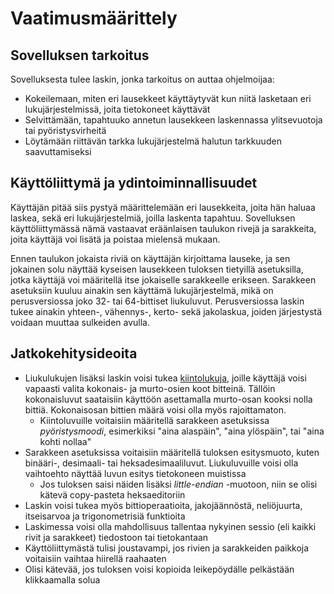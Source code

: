 # Vaatimusmäärittely

## Sovelluksen tarkoitus
Sovelluksesta tulee laskin, jonka tarkoitus on auttaa ohjelmoijaa:
* Kokeilemaan, miten eri lausekkeet käyttäytyvät kun niitä lasketaan eri lukujärjestelmissä, joita tietokoneet käyttävät
* Selvittämään, tapahtuuko annetun lausekkeen laskennassa ylitsevuotoja tai pyöristysvirheitä
* Löytämään riittävän tarkka lukujärjestelmä halutun tarkkuuden saavuttamiseksi

## Käyttöliittymä ja ydintoiminnallisuudet

Käyttäjän pitää siis pystyä määrittelemään eri lausekkeita, joita hän haluaa laskea, sekä eri lukujärjestelmiä, joilla laskenta tapahtuu. Sovelluksen käyttöliittymässä nämä vastaavat eräänlaisen taulukon rivejä ja sarakkeita, joita käyttäjä voi lisätä ja poistaa mielensä mukaan.

Ennen taulukon jokaista riviä on käyttäjän kirjoittama lauseke, ja sen jokainen solu näyttää kyseisen lausekkeen tuloksen tietyillä asetuksilla, jotka käyttäjä voi määritellä itse jokaiselle sarakkeelle erikseen. Sarakkeen asetuksiin kuuluu ainakin sen käyttämä lukujärjestelmä, mikä on perusversiossa joko 32- tai 64-bittiset liukuluvut. Perusversiossa laskin tukee ainakin yhteen-, vähennys-, kerto- sekä jakolaskua, joiden järjestystä voidaan muuttaa sulkeiden avulla.

## Jatkokehitysideoita

* Liukulukujen lisäksi laskin voisi tukea [kiintolukuja](https://en.wikipedia.org/wiki/Fixed-point_arithmetic), joille käyttäjä voisi vapaasti valita kokonais- ja murto-osien koot bitteinä. Tällöin kokonaisluvut saataisiin käyttöön asettamalla murto-osan kooksi nolla bittiä. Kokonaisosan bittien määrä voisi olla myös rajoittamaton.
    * Kiintoluvuille voitaisiin määritellä sarakkeen asetuksissa *pyöristysmoodi*, esimerkiksi "aina alaspäin", "aina ylöspäin", tai "aina kohti nollaa"
* Sarakkeen asetuksissa voitaisiin määritellä tuloksen esitysmuoto, kuten binääri-, desimaali- tai heksadesimaaliluvut. Liukuluvuille voisi olla vaihtoehto näyttää luvun esitys tietokoneen muistissa
  * Jos tuloksen saisi näiden lisäksi *little-endian* -muotoon, niin se olisi kätevä copy-pasteta heksaeditoriin
* Laskin voisi tukea myös bittioperaatioita, jakojäännöstä, neliöjuurta, itseisarvoa ja trigonometrisiä funktioita
* Laskimessa voisi olla mahdollisuus tallentaa nykyinen sessio (eli kaikki rivit ja sarakkeet) tiedostoon tai tietokantaan
* Käyttöliittymästä tulisi joustavampi, jos rivien ja sarakkeiden paikkoja voitaisiin vaihtaa hiirellä raahaaten
* Olisi kätevää, jos tuloksen voisi kopioida leikepöydälle pelkästään klikkaamalla solua
